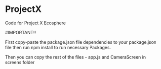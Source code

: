 # ProjectX
Code for Project X Ecosphere

#IMPORTANT!!

First copy-paste the package.json file dependencies to your package.json file
then run npm install to run necessary Packages.

Then you can copy the rest of the files - app.js and CameraScreen in screens folder
